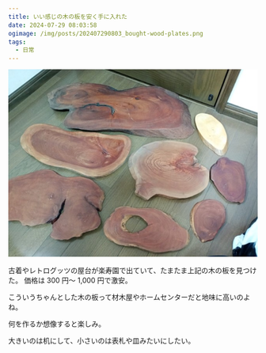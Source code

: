 ```yaml
---
title: いい感じの木の板を安く手に入れた
date: 2024-07-29 08:03:58
ogimage: /img/posts/202407290803_bought-wood-plates.png
tags:
  - 日常
---
```


![wood](/img/posts/202407290803/wood.jpg)

古着やレトログッツの屋台が楽寿園で出ていて、たまたま上記の木の板を見つけた。
価格は 300 円～ 1,000 円で激安。

こういうちゃんとした木の板って材木屋やホームセンターだと地味に高いのよね。

何を作るか想像すると楽しみ。

大きいのは机にして、小さいのは表札や皿みたいにしたい。
